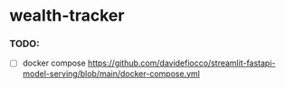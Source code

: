 # wealth-tracker

### TODO:

- [ ] docker compose https://github.com/davidefiocco/streamlit-fastapi-model-serving/blob/main/docker-compose.yml

